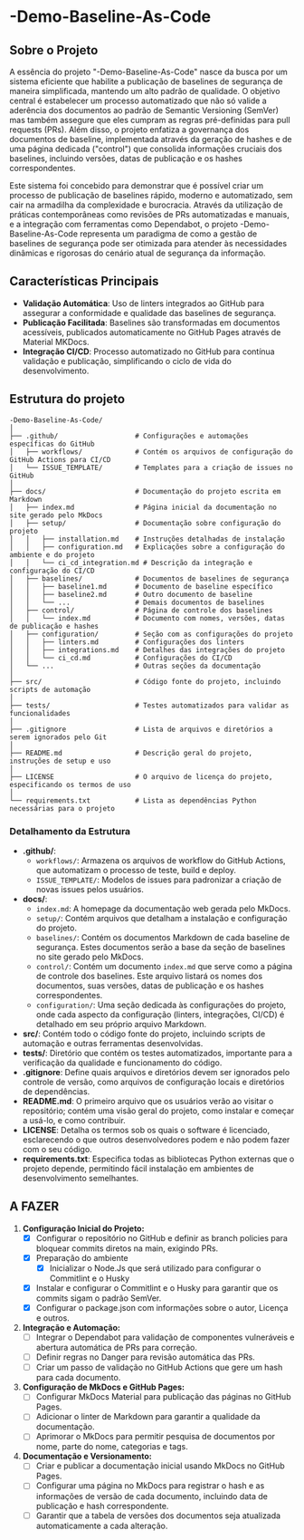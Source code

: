 # -Demo-Baseline-As-Code

## Sobre o Projeto

A essência do projeto "-Demo-Baseline-As-Code" nasce da busca por um sistema eficiente que habilite a publicação de baselines de segurança de maneira simplificada, mantendo um alto padrão de qualidade. O objetivo central é estabelecer um processo automatizado que não só valide a aderência dos documentos ao padrão de Semantic Versioning (SemVer) mas também assegure que eles cumpram as regras pré-definidas para pull requests (PRs). Além disso, o projeto enfatiza a governança dos documentos de baseline, implementada através da geração de hashes e de uma página dedicada ("control") que consolida informações cruciais dos baselines, incluindo versões, datas de publicação e os hashes correspondentes.

Este sistema foi concebido para demonstrar que é possível criar um processo de publicação de baselines rápido, moderno e automatizado, sem cair na armadilha da complexidade e burocracia. Através da utilização de práticas contemporâneas como revisões de PRs automatizadas e manuais, e a integração com ferramentas como Dependabot, o projeto -Demo-Baseline-As-Code representa um paradigma de como a gestão de baselines de segurança pode ser otimizada para atender às necessidades dinâmicas e rigorosas do cenário atual de segurança da informação.

## Características Principais

- **Validação Automática**: Uso de linters integrados ao GitHub para assegurar a conformidade e qualidade das baselines de segurança.
- **Publicação Facilitada**: Baselines são transformadas em documentos acessíveis, publicados automaticamente no GitHub Pages através de Material MKDocs.
- **Integração CI/CD**: Processo automatizado no GitHub para contínua validação e publicação, simplificando o ciclo de vida do desenvolvimento.

## Estrutura do projeto

```plaintext
-Demo-Baseline-As-Code/
│
├── .github/                   # Configurações e automações específicas do GitHub
│   ├── workflows/             # Contém os arquivos de configuração do GitHub Actions para CI/CD
│   └── ISSUE_TEMPLATE/        # Templates para a criação de issues no GitHub
│
├── docs/                      # Documentação do projeto escrita em Markdown
│   ├── index.md               # Página inicial da documentação no site gerado pelo MkDocs
│   ├── setup/                 # Documentação sobre configuração do projeto
│   │   ├── installation.md    # Instruções detalhadas de instalação
│   │   ├── configuration.md   # Explicações sobre a configuração do ambiente e do projeto
│   │   └── ci_cd_integration.md # Descrição da integração e configuração do CI/CD
│   ├── baselines/             # Documentos de baselines de segurança
│   │   ├── baseline1.md       # Documento de baseline específico
│   │   ├── baseline2.md       # Outro documento de baseline
│   │   └── ...                # Demais documentos de baselines
│   ├── control/               # Página de controle dos baselines
│   │   └── index.md           # Documento com nomes, versões, datas de publicação e hashes
│   ├── configuration/         # Seção com as configurações do projeto
│   │   ├── linters.md         # Configurações dos linters
│   │   ├── integrations.md    # Detalhes das integrações do projeto
│   │   └── ci_cd.md           # Configurações do CI/CD
│   └── ...                    # Outras seções da documentação
│
├── src/                       # Código fonte do projeto, incluindo scripts de automação
│
├── tests/                     # Testes automatizados para validar as funcionalidades
│
├── .gitignore                 # Lista de arquivos e diretórios a serem ignorados pelo Git
│
├── README.md                  # Descrição geral do projeto, instruções de setup e uso
│
├── LICENSE                    # O arquivo de licença do projeto, especificando os termos de uso
│
└── requirements.txt           # Lista as dependências Python necessárias para o projeto
```

### Detalhamento da Estrutura

- **.github/**:
  - `workflows/`: Armazena os arquivos de workflow do GitHub Actions, que automatizam o processo de teste, build e deploy.
  - `ISSUE_TEMPLATE/`: Modelos de issues para padronizar a criação de novas issues pelos usuários.
- **docs/**:
  - `index.md`: A homepage da documentação web gerada pelo MkDocs.
  - `setup/`: Contém arquivos que detalham a instalação e configuração do projeto.
  - `baselines/`: Contém os documentos Markdown de cada baseline de segurança. Estes documentos serão a base da seção de baselines no site gerado pelo MkDocs.
  - `control/`: Contém um documento `index.md` que serve como a página de controle dos baselines. Este arquivo listará os nomes dos documentos, suas versões, datas de publicação e os hashes correspondentes.
  - `configuration/`: Uma seção dedicada às configurações do projeto, onde cada aspecto da configuração (linters, integrações, CI/CD) é detalhado em seu próprio arquivo Markdown.
- **src/**: Contém todo o código fonte do projeto, incluindo scripts de automação e outras ferramentas desenvolvidas.
- **tests/**: Diretório que contém os testes automatizados, importante para a verificação da qualidade e funcionamento do código.
- **.gitignore**: Define quais arquivos e diretórios devem ser ignorados pelo controle de versão, como arquivos de configuração locais e diretórios de dependências.
- **README.md**: O primeiro arquivo que os usuários verão ao visitar o repositório; contém uma visão geral do projeto, como instalar e começar a usá-lo, e como contribuir.
- **LICENSE**: Detalha os termos sob os quais o software é licenciado, esclarecendo o que outros desenvolvedores podem e não podem fazer com o seu código.
- **requirements.txt**: Especifica todas as bibliotecas Python externas que o projeto depende, permitindo fácil instalação em ambientes de desenvolvimento semelhantes.

## A FAZER

1. **Configuração Inicial do Projeto:**
   - [X] Configurar o repositório no GitHub e definir as branch policies para bloquear commits diretos na main, exigindo PRs.
   - [X] Preparação do ambiente
       - [X] Inicializar o Node.Js que será utilizado para configurar o Commitlint e o Husky
   - [X] Instalar e configurar o Commitlint e o Husky para garantir que os commits sigam o padrão SemVer.
   - [X] Configurar o package.json com informações sobre o autor, Licença e outros.

2. **Integração e Automação:**
   - [ ] Integrar o Dependabot para validação de componentes vulneráveis e abertura automática de PRs para correção.
   - [ ] Definir regras no Danger para revisão automática das PRs.
   - [ ] Criar um passo de validação no GitHub Actions que gere um hash para cada documento.

3. **Configuração de MkDocs e GitHub Pages:**
   - [ ] Configurar MkDocs Material para publicação das páginas no GitHub Pages.
   - [ ] Adicionar o linter de Markdown para garantir a qualidade da documentação.
   - [ ] Aprimorar o MkDocs para permitir pesquisa de documentos por nome, parte do nome, categorias e tags.

4. **Documentação e Versionamento:**
   - [ ] Criar e publicar a documentação inicial usando MkDocs no GitHub Pages.
   - [ ] Configurar uma página no MkDocs para registrar o hash e as informações de versão de cada documento, incluindo data de publicação e hash correspondente.
   - [ ] Garantir que a tabela de versões dos documentos seja atualizada automaticamente a cada alteração.
